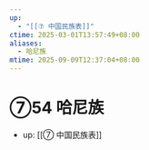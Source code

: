 ```yaml
---
up:
  - "[[⑦ 中国民族表]]"
ctime: 2025-03-01T13:57:49+08:00
aliases:
  - 哈尼族
mtime: 2025-09-09T12:37:04+08:00
---
```


# ⑦54 哈尼族

- up: [[⑦ 中国民族表]]
